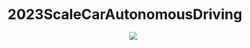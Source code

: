# 2023ScaleCarAutonomousDriving

<p align="center">
  <img src="https://github.com/KMUTeamAES/2023ScaleCarAutonomousDriving/assets/83167302/09baef60-665e-46a2-8431-e568f3aa4514">
</p>

